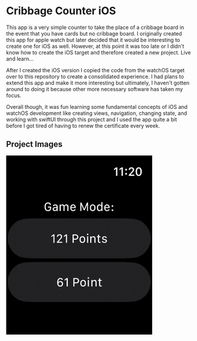 #  Cribbage Counter iOS

This app is a very simple counter to take the place of a cribbage board in the event that
you have cards but no cribbage board. I originally created this app for apple watch but
later decided that it would be interesting to create one for iOS as well. However, at this
point it was too late or I didn't know how to create the iOS target and therefore created a
new project. Live and learn...

After I created the iOS version I copied the code from the watchOS target over to this
repository to create a consolidated experience. I had plans to extend this app and make it
more interesting but ultimately, I haven't gotten around to doing it because other more
necessary software has taken my focus.

Overall though, it was fun learning some fundamental concepts of iOS and watchOS development
like creating views, navigation, changing state, and working with swiftUI through this project
and I used the app quite a bit before I got tired of having to
renew the certificate every week.

## Project Images

![Gif of my app running on watchOS](Images/watch.gif)

